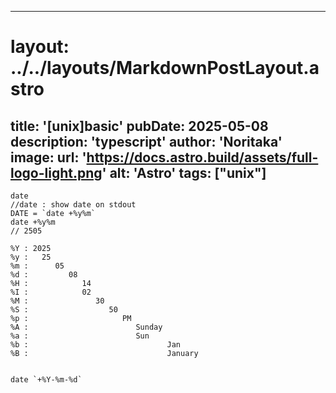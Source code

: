 
---
# layout: ../../layouts/MarkdownPostLayout.astro
title: '[unix]basic'
pubDate: 2025-05-08
description: 'typescript'
author: 'Noritaka'
image:
    url: 'https://docs.astro.build/assets/full-logo-light.png'
    alt: 'Astro'
tags: ["unix"]
---



```
date
//date : show date on stdout 
DATE = `date +%y%m`
date +%y%m
// 2505

%Y : 2025
%y :   25
%m :      05
%d :         08
%H :            14
%I :            02
%M :               30
%S :                  50
%p :                     PM
%A :                        Sunday
%a :                        Sun
%b :                               Jan
%B :                               January
  

date `+%Y-%m-%d`
```

